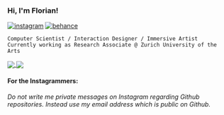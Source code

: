 ### Hi, I'm Florian!

[![instagram](https://img.shields.io/badge/Instagram-E4405F?style=for-the-badge&logo=instagram&logoColor=white)](https://www.instagram.com/bilderbroox/)
[![behance](https://img.shields.io/badge/Behance-053eff?style=for-the-badge&logo=behance&logoColor=white)](https://www.behance.net/cansik)

```
Computer Scientist / Interaction Designer / Immersive Artist
Currently working as Research Associate @ Zurich University of the Arts
```

<a href="#">
  <img align="center" src="https://github-readme-stats.vercel.app/api?username=cansik&show_icons=true&hide_title=true&hide_border=true">
</a>
<a href="#">
  <img align="center" src="https://github-readme-stats.vercel.app/api/top-langs/?username=cansik&langs_count=8&hide=javascript,html,css&theme=graywhite&layout=compact&custom_title=Languages&card_width=260">
</a>


#### For the Instagrammers:
*Do not write me private messages on Instagram regarding Github repositories. Instead use my email address which is public on Github.*
